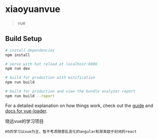 # xiaoyuanvue

> vue

## Build Setup

``` bash
# install dependencies
npm install

# serve with hot reload at localhost:8080
npm run dev

# build for production with minification
npm run build

# build for production and view the bundle analyzer report
npm run build --report
```

For a detailed explanation on how things work, check out the [guide](http://vuejs-templates.github.io/webpack/) and [docs for vue-loader](http://vuejs.github.io/vue-loader).


晓远vue的学习项目

    H5的学习以vue为主，暂不考虑随意乱变化的angular和渐渐趋于封闭的react
